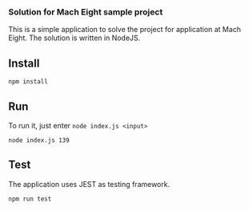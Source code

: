 ### Solution for Mach Eight sample project

This is a simple application to solve the project for application at Mach Eight. The solution is written in NodeJS.

## Install
```
npm install
```

## Run
To run it, just enter `node index.js <input>`
```
node index.js 139
```

## Test
The application uses JEST as testing framework.
```
npm run test
```